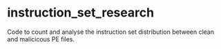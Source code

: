instruction_set_research
========================

Code to count and analyse the instruction set distribution between clean and malicicous PE files.
